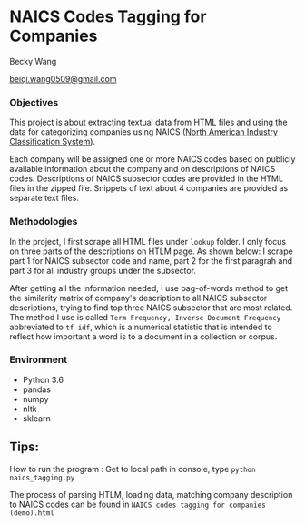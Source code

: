 # NAICS Codes Tagging for Companies

Becky Wang

beiqi.wang0509@gmail.com

### Objectives

This project is about extracting textual data from HTML files and using the data for categorizing companies using NAICS ([North American Industry Classification System](https://www.census.gov/cgi-bin/sssd/naics/naicsrch?chart=2017)).

Each company will be assigned one or more NAICS codes based on publicly available information about the company and on descriptions of NAICS codes. Descriptions of NAICS subsector codes are provided in the HTML files in the zipped file. Snippets of text about 4 companies are provided as separate text files.

### Methodologies

In the project, I first scrape all HTML files under ```lookup``` folder. I only focus on three parts of the descriptions on HTLM page. As shown below: I scrape part 1 for NAICS subsector code and name, part 2 for the first paragrah and part 3 for all industry groups under the subsector.

After getting all the information needed, I use bag-of-words method to get the similarity matrix of company's description to all NAICS subsector descriptions, trying to find top three NAICS subsector that are most related. The method I use is called ```Term Frequency, Inverse Document Frequency``` abbreviated to ```tf-idf```, which is a numerical statistic that is intended to reflect how important a word is to a document in a collection or corpus.

### Environment

- Python 3.6
- pandas
- numpy
- nltk
- sklearn

## Tips:

How to run the program : Get to local path in console, type ```python naics_tagging.py```

The process of parsing HTLM, loading data, matching company description to NAICS codes can be found in ```NAICS codes tagging for companies (demo).html```